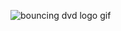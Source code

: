 ![bouncing dvd logo gif](https://github.com/TYAquino/bouncing_dvd_logo/assets/144949999/309fa0f4-1386-4517-8ea1-0a8b0212e763)
